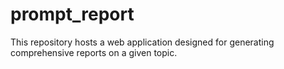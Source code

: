 # prompt_report
This repository hosts a web application designed for generating comprehensive reports on a given topic. 
